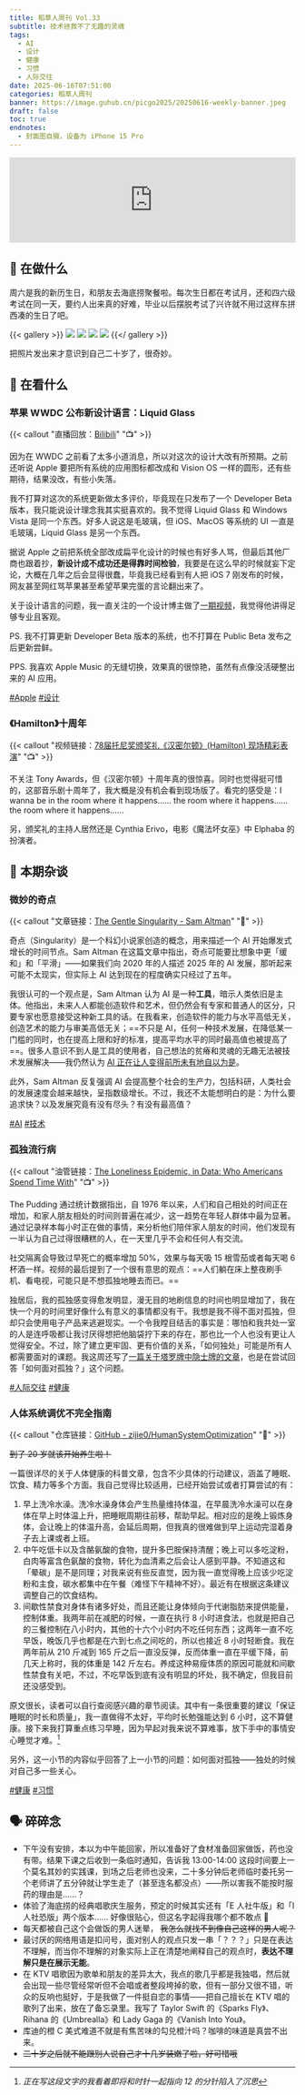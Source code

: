 ```yaml
---
title: 稻草人周刊 Vol.33
subtitle: 技术拯救不了无趣的灵魂
tags:
  - AI
  - 设计
  - 健康
  - 习惯
  - 人际交往
date: 2025-06-16T07:51:00
categories: 稻草人周刊
banner: https://image.guhub.cn/picgo2025/20250616-weekly-banner.jpeg
draft: false
toc: true
endnotes:
  - 封面图自摄，设备为 iPhone 15 Pro
---
```


<iframe allow="autoplay *; encrypted-media *;" frameborder="0" height="150" style="width:100%;max-width:660px;overflow:hidden;background:transparent;" sandbox="allow-forms allow-popups allow-same-origin allow-scripts allow-storage-access-by-user-activation allow-top-navigation-by-user-activation" src="https://embed.music.apple.com/cn/album/summerboy/1440818588?i=1440818809"></iframe>



## 🙋 在做什么

周六是我的新历生日，和朋友去海底捞聚餐啦。每次生日都在考试月，还和四六级考试在同一天，要约人出来真的好难，毕业以后摆脱考试了兴许就不用过这样东拼西凑的生日了吧。

{{< gallery >}}
![](https://image.guhub.cn/picgo2025/IMG_4179.jpeg)
![](https://image.guhub.cn/picgo2025/IMG_4185.jpeg)
![](https://image.guhub.cn/picgo2025/IMG_4194.jpeg)
![](https://image.guhub.cn/picgo2025/IMG_4196.jpeg)
{{</ gallery >}}

把照片发出来才意识到自己二十岁了，很奇妙。

## 👀 在看什么

### 苹果 WWDC 公布新设计语言：Liquid Glass

{{< callout "直播回放：[Bilibili](https://www.bilibili.com/video/BV1KMT6zREsd/)" "📺" >}}

因为在 WWDC 之前看了太多小道消息，所以对这次的设计大改有所预期。之前还听说 Apple 要把所有系统的应用图标都改成和 Vision OS 一样的圆形，还有些期待，结果没改，有些小失落。

我不打算对这次的系统更新做太多评价，毕竟现在只发布了一个 Developer Beta 版本，我只能说设计理念我其实挺喜欢的。我不觉得 Liquid Glass 和 Windows Vista 是同一个东西。好多人说这是毛玻璃，但 iOS、MacOS 等系统的 UI 一直是毛玻璃，Liquid Glass 是另一个东西。

据说 Apple 之前把系统全部改成扁平化设计的时候也有好多人骂，但最后其他厂商也跟着抄，**新设计成不成功还是得靠时间检验**，我要是在这么早的时候就妄下定论，大概在几年之后会显得很蠢，毕竟我已经看到有人把 iOS 7 刚发布的时候，网友甚至网红骂苹果甚至希望苹果完蛋的言论翻出来了。

关于设计语言的问题，我一直关注的一个设计博主做了[一期视频](https://www.bilibili.com/video/BV1p7MNzREBP/)，我觉得他讲得足够专业且客观。

PS. 我不打算更新 Developer Beta 版本的系统，也不打算在 Public Beta 发布之后更新尝鲜。

PPS. 我喜欢 Apple Music 的无缝切换，效果真的很惊艳，虽然有点像没活硬整出来的 AI 应用。

[#Apple](/tags/apple/) [#设计](/tags/设计/)

### 《Hamilton》十周年

{{< callout "视频链接：[78届托尼奖颁奖礼《汉密尔顿》(Hamilton) 现场精彩表演](https://www.bilibili.com/video/BV1cmTozAEEL/)" "📺" >}}

不关注 Tony Awards，但《汉密尔顿》十周年真的很惊喜。同时也觉得挺可惜的，这部音乐剧十周年了，我大概是没有机会看到现场版了。看完的感受是：I wanna be in the room where it happens…… the room where it happens…… the room where it happens……

另，颁奖礼的主持人居然还是 Cynthia Erivo，电影《魔法坏女巫》中 Elphaba 的扮演者。

## 💬 本期杂谈

### 微妙的奇点

{{< callout "文章链接：[The Gentle Singularity - Sam Altman](https://blog.samaltman.com/the-gentle-singularity)" "📜" >}}

奇点（Singularity）是一个科幻小说家创造的概念，用来描述一个 AI 开始爆发式增长的时间节点。Sam Altman 在这篇文章中指出，奇点可能要比想象中更「缓和」和「平滑」——如果我们向 2020 年的人描述 2025 年的 AI 发展，那听起来可能不太现实，但实际上 AI 达到现在的程度确实只经过了五年。

我很认可的一个观点是，Sam Altman 认为 AI 是一种**工具**，暗示人类依旧是主体。他指出，未来人人都能创造软件和艺术，但仍然会有专家和普通人的区分，只要专家也愿意接受这种新工具的话。在我看来，创造软件的能力与水平高低无关，创造艺术的能力与审美高低无关；==不只是 AI，任何一种技术发展，在降低某一门槛的同时，也在提高上限和好的标准，提高平均水平的同时最高值也被提高了==。很多人意识不到人是工具的使用者，自己想法的贫瘠和灵魂的无趣无法被技术发展解决——我仍然认为 [AI 正在让人变得前所未有地自以为是](/posts/ai-正在让人变得前所未有地自以为是/)。

此外，Sam Altman 反复强调 AI 会提高整个社会的生产力，包括科研，人类社会的发展速度会越来越快，呈指数级增长。不过，我还不太能想明白的是：为什么要追求快？以及发展究竟有没有尽头？有没有最高值？

[#AI](/tags/ai/) [#技术](/tags/技术/)

### 孤独流行病

{{< callout "油管链接：[The Loneliness Epidemic, in Data: Who Americans Spend Time With](https://www.youtube.com/watch?v=h7w339vE2F8)" "📺" >}}

The Pudding 通过统计数据指出，自 1976 年以来，人们和自己相处的时间正在增加，和家人朋友相处的时间则普遍在减少，这一趋势在年轻人群体中最为显著。通过记录样本每小时正在做的事情，来分析他们陪伴家人朋友的时间，他们发现有一半认为自己过得很糟糕的人，在一天里几乎不会和任何人有交流。

社交隔离会导致过早死亡的概率增加 50%，效果与每天吸 15 根雪茄或者每天喝 6 杯酒一样。视频的最后提到了一个很有意思的观点：==人们躺在床上整夜刷手机、看电视，可能只是不想孤独地睡去而已。==

独居后，我的孤独感变得愈发明显，漫无目的地刷信息的时间也明显增加了，我在快一个月的时间里好像什么有意义的事情都没有干。我想是我不得不面对孤独，但却只会使用电子产品来逃避现实。一个令我瞠目结舌的事实是：哪怕和我共处一室的人是连呼吸都让我讨厌得想把他脑袋拧下来的存在，那也比一个人也没有更让人觉得安全。不过，除了建立更牢固、更有价值的关系，「如何独处」可能是所有人都需要面对的课题。我这周还写了[一篇关于塔罗牌中隐士牌的文章](/posts/玫瑰为自己还是为人开/)，也是在尝试回答「如何面对孤独？」这个问题。

[#人际交往](/tags/人际交往/) [#健康](/tags/健康/)

### 人体系统调优不完全指南

{{< callout "仓库链接：[GitHub - zijie0/HumanSystemOptimization](https://github.com/zijie0/HumanSystemOptimization)" "🐙" >}}

~~到了 20 岁就该开始养生啦！~~

一篇很详尽的关于人体健康的科普文章，包含不少具体的行动建议，涵盖了睡眠、饮食、精力等多个方面。我自己觉得比较适用，已经开始尝试或者打算尝试的有：

1. 早上洗冷水澡。洗冷水澡身体会产生热量维持体温，在早晨洗冷水澡可以在身体在早上时体温上升，把睡眠周期往前移，帮助早起。相对应的是晚上锻炼身体，会让晚上的体温升高，会延后周期，但我真的很难做到早上运动完湿着身子去上课或者上班。
2. 中午吃低卡以及含酪氨酸的食物，提升多巴胺保持清醒；晚上可以多吃淀粉，白肉等富含色氨酸的食物，转化为血清素之后会让人感到平静。不知道这和「晕碳」是不是同理；对我来说有些反直觉，因为我一直觉得晚上应该少吃淀粉和主食，碳水都集中在午餐（难怪下午精神不好）。最近有在根据这条建议调整自己的饮食结构。
3. 间歇性禁食对身体有诸多好处，而且还能让身体倾向于代谢脂肪来提供能量，控制体重。我两年前在减肥的时候，一直在执行 8 小时进食法，也就是把自己的三餐控制在八小时内，其他的十六个小时内不吃任何东西；这两年一直不吃早饭，晚饭几乎也都是在六到七点之间吃的，所以也接近 8 小时轻断食。我在两年前从 210 斤减到 165 斤之后一直没反弹，反而体重一直在平缓下降，前几天上称时，我的体重是 142 斤左右。养成这种易瘦体质的原因可能就和间歇性禁食有关吧，不过，不吃早饭到底有没有明显的坏处，我不确定，但我目前还没感受到。

原文很长，读者可以自行查阅感兴趣的章节阅读。其中有一条很重要的建议「保证睡眠的时长和质量」，我一直做得不太好，平均时长勉强能达到 6 小时，这不算健康。接下来我打算重点练习早睡，因为早起对我来说不算难事，放下手中的事情安心睡觉才难。[^1]

另外，这一小节的内容似乎回答了上一小节的问题：如何面对孤独——独处的时候对自己多一些关心。

[#健康](/tags/健康/) [#习惯](/tags/习惯/)

## 🗣️ 碎碎念

- 下午没有安排，本以为中午能回家，所以准备好了食材准备回家做饭，药也没有带。结果下课之后收到一条临时通知，告诉我 13:00-14:00 这段时间要上一个莫名其妙的实践课，到场之后老师也没来，二十多分钟后老师临时委托另一个老师讲了五分钟就让学生走了（甚至连名都没点）——所以害我不能按时服药的理由是……？
- 体验了海底捞的经典唱歌庆生服务，预定的时候其实还有「E 人社牛版」和「I 人社恐版」两个版本…… 好像很贴心，但这名字起得我哪个都不敢点 🫣
- 每天都被自己这个会做饭的男人迷晕， ~~我怎么就找不到像自己这样的男人呢？~~
- 最讨厌的网络用语是扣问号，面对别人的观点只发一串「？？？」只是在表达不理解，而当你不理解的对象实际上正在清楚地阐释自己的观点时，**表达不理解只是在展示无能**。
- 在 KTV 唱歌因为歌单和朋友的差异太大，我点的歌几乎都是我独唱，然后就会出现一些尽管经常听但不会唱或者整段垮掉的歌，但有一部分又很不错，听众的反响也挺好，于是我做了一件挺自恋的事情——把自己擅长在 KTV 唱的歌列了出来，放在了备忘录里。我写了 Taylor Swift 的《Sparks Fly》、Rihana 的《Umbrealla》和 Lady Gaga 的《Vanish Into You》。
- 库迪的橙 C 美式难道不就是有焦苦味的勾兑橙汁吗？咖啡的味道是真尝不出来。
- ~~二十岁之后就不能跟别人说自己才十几岁装嫩了啦，好可惜哦~~

[^1]: *正在写这段文字的我看着即将和时针一起指向 12 的分针陷入了沉思*

